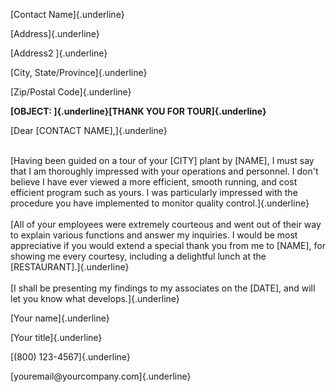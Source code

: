 [Contact Name]{.underline}

[Address]{.underline}

[Address2 ]{.underline}

[City, State/Province]{.underline}

[Zip/Postal Code]{.underline}

**[OBJECT: ]{.underline}[THANK YOU FOR TOUR]{.underline}**

[Dear \[CONTACT NAME\],]{.underline}

\
[Having been guided on a tour of your \[CITY\] plant by \[NAME\], I must
say that I am thoroughly impressed with your operations and personnel. I
don\'t believe I have ever viewed a more efficient, smooth running, and
cost efficient program such as yours. I was particularly impressed with
the procedure you have implemented to monitor quality
control.]{.underline}\
\
[All of your employees were extremely courteous and went out of their
way to explain various functions and answer my inquiries. I would be
most appreciative if you would extend a special thank you from me to
\[NAME\], for showing me every courtesy, including a delightful lunch at
the \[RESTAURANT\].]{.underline}\
\
[I shall be presenting my findings to my associates on the \[DATE\], and
will let you know what develops.]{.underline}

[Your name]{.underline}

[Your title]{.underline}

[(800) 123-4567]{.underline}

[youremail\@yourcompany.com]{.underline}

